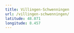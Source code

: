 ```yaml
---
title: Villingen-Schwenningen
url: /villingen-schwenningen/
latitude: 48.071
longitude: 8.457
---
```

